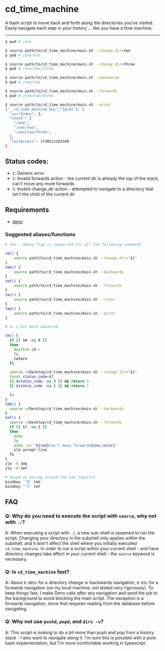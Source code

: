 # cd_time_machine

A bash script to move back and forth along the directories you've visited. Easily navigate each step in your history ...
like you have a time machine.

---

```bash
$ pwd # /one

$ source path/to/cd_time_machine/main.sh --change_dir=two
$ pwd # /one/two

$ source path/to/cd_time_machine/main.sh --change_dir=three
$ pwd # /one/two/three

$ source path/to/cd_time_machine/main.sh --backwards
$ pwd # /one/two

$ source path/to/cd_time_machine/main.sh --forwards
$ pwd # /one/two/three

$ source path/to/cd_time_machine/main.sh --print
["__cd_time_machine_key","[pid]"]: {
  "currIndex": 2,
  "stack": [
    "/one",
    "/one/two",
    "/one/two/three",
  ],
  "lastAccess": 1730512193349
}
```

## Status codes:

- `1`: Generic error
- `2`: Invalid forwards action - the current dir is already the top of the stack, can't move any more forwards
- `3`: Invalid change_dir action - attempted to navigate to a directory that isn't the child of the current dir

## Requirements

- [deno](https://docs.deno.com/runtime/#install-deno)

### Suggested aliases/functions

```bash
# the --debug flag is supported for all the following commands

tm() {
    source path/to/cd_time_machine/main.sh --change_dir="$1"
}
tmb() {
    source path/to/cd_time_machine/main.sh --backwards
}
tmf() {
    source path/to/cd_time_machine/main.sh --forwards
}
tmc() {
    source path/to/cd_time_machine/main.sh --clear
}
tmp() {
    source path/to/cd_time_machine/main.sh --print
}

# or a bit more advanced

tm() {
  if [[ $# -eq 0 ]]
  then
    builtin cd ~
    ls
    return
  fi

  source ~/Desktop/cd_time_machine/main.sh --change_dir="$1"
  local status_code=$?
  [[ $status_code -eq 3 ]] && return 3
  [[ $status_code -eq 1 ]] && return 1

  ls
}
tmb() {
  source ~/Desktop/cd_time_machine/main.sh --backwards
}
tmf() {
  source ~/Desktop/cd_time_machine/main.sh --forwards
  if [[ $? -eq 2 ]]
  then
    echo
    ls
    echo -en "${red}Can't move forwards${no_color}"
    zle accept-line
  fi
}
zle -N tmb
zle -N tmf

# based on moving around the vim jumplist
bindkey '^O' tmb
bindkey '^I' tmf
```

## FAQ

### Q: Why do you need to execute the script with `source`, why not with `./`?

A: When executing a script with `./`, a new sub-shell is spawned to run the script. Changing your directory in the
subshell only applies _within_ the subshell, and it won't affect the shell where you initially executed
`cd_time_machine`. In order to run a script within your current shell - and have directory changes take affect in your
current shell - the `source` keyword is necessary.

### Q: Is `cd_time_machine` fast?

A: About `0.005s` for a directory change or backwards navigation, `0.03s` for a forwards navigation (on my local
machine, not tested very rigorously). To keep things fast, I make Deno calls _after_ any navigation and send the job to
the background to avoid blocking the main script. The exception is a forwards navigation, since that requires reading
from the database before navigating.

### Q: Why not use `pushd`, `popd`, and `dirs -v`?

A: This script is looking to do a bit more than push and pop from a history stack - I also want to navigate _along_ it.
I'm sure this is possible with a pure bash implementation, but I'm more comfortable working in typescript.
